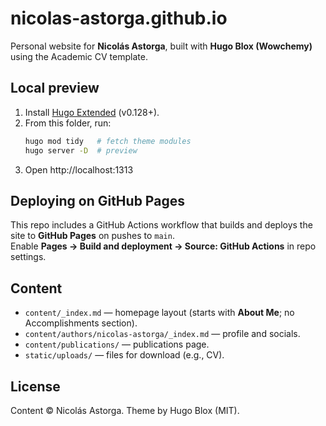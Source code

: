 # nicolas-astorga.github.io

Personal website for **Nicolás Astorga**, built with **Hugo Blox (Wowchemy)** using the Academic CV template.

## Local preview

1. Install [Hugo Extended](https://docs.hugoblox.com/getting-started/install-hugo/) (v0.128+).
2. From this folder, run:
   ```bash
   hugo mod tidy   # fetch theme modules
   hugo server -D  # preview
   ```
3. Open http://localhost:1313

## Deploying on GitHub Pages

This repo includes a GitHub Actions workflow that builds and deploys the site to **GitHub Pages** on pushes to `main`.  
Enable **Pages → Build and deployment → Source: GitHub Actions** in repo settings.

## Content
- `content/_index.md` — homepage layout (starts with **About Me**; no Accomplishments section).
- `content/authors/nicolas-astorga/_index.md` — profile and socials.
- `content/publications/` — publications page.
- `static/uploads/` — files for download (e.g., CV).

## License
Content © Nicolás Astorga. Theme by Hugo Blox (MIT).
